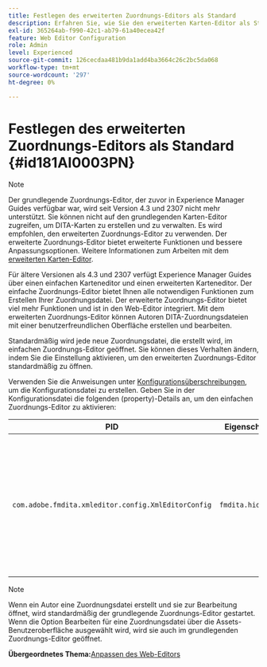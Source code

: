 ```yaml
---
title: Festlegen des erweiterten Zuordnungs-Editors als Standard
description: Erfahren Sie, wie Sie den erweiterten Karten-Editor als Standard festlegen
exl-id: 365264ab-f990-42c1-ab79-61a40ecea42f
feature: Web Editor Configuration
role: Admin
level: Experienced
source-git-commit: 126cecdaa481b9da1add4ba3664c26c2bc5da068
workflow-type: tm+mt
source-wordcount: '297'
ht-degree: 0%

---
```


# Festlegen des erweiterten Zuordnungs-Editors als Standard {#id181AI0003PN}

>[!NOTE]
>
> Der grundlegende Zuordnungs-Editor, der zuvor in Experience Manager Guides verfügbar war, wird seit Version 4.3 und 2307 nicht mehr unterstützt. Sie können nicht auf den grundlegenden Karten-Editor zugreifen, um DITA-Karten zu erstellen und zu verwalten.
>Es wird empfohlen, den erweiterten Zuordnungs-Editor zu verwenden. Der erweiterte Zuordnungs-Editor bietet erweiterte Funktionen und bessere Anpassungsoptionen. Weitere Informationen zum Arbeiten mit dem [erweiterten Karten-Editor](../user-guide/map-editor-advanced-map-editor.md).

Für ältere Versionen als 4.3 und 2307 verfügt Experience Manager Guides über einen einfachen Karteneditor und einen erweiterten Karteneditor. Der einfache Zuordnungs-Editor bietet Ihnen alle notwendigen Funktionen zum Erstellen Ihrer Zuordnungsdatei. Der erweiterte Zuordnungs-Editor bietet viel mehr Funktionen und ist in den Web-Editor integriert. Mit dem erweiterten Zuordnungs-Editor können Autoren DITA-Zuordnungsdateien mit einer benutzerfreundlichen Oberfläche erstellen und bearbeiten.

Standardmäßig wird jede neue Zuordnungsdatei, die erstellt wird, im einfachen Zuordnungs-Editor geöffnet. Sie können dieses Verhalten ändern, indem Sie die Einstellung aktivieren, um den erweiterten Zuordnungs-Editor standardmäßig zu öffnen.

Verwenden Sie die Anweisungen unter [Konfigurationsüberschreibungen](download-install-additional-config-override.md#), um die Konfigurationsdatei zu erstellen. Geben Sie in der Konfigurationsdatei die folgenden \(property\)-Details an, um den einfachen Zuordnungs-Editor zu aktivieren:

| PID | Eigenschaftsschlüssel | Eigenschaftswert |
|---|------------|--------------|
| `com.adobe.fmdita.xmleditor.config.XmlEditorConfig` | ``fmdita.hide.oldmapeditor`` | Boolescher Wert \(true/false\). Wenn Sie den erweiterten Zuordnungs-Editor standardmäßig verwenden möchten, legen Sie diese Eigenschaft auf „true“ fest.<br> **Standardwert**: false |

>[!NOTE]
>
> Wenn ein Autor eine Zuordnungsdatei erstellt und sie zur Bearbeitung öffnet, wird standardmäßig der grundlegende Zuordnungs-Editor gestartet. Wenn die Option Bearbeiten für eine Zuordnungsdatei über die Assets-Benutzeroberfläche ausgewählt wird, wird sie auch im grundlegenden Zuordnungs-Editor geöffnet.

**Übergeordnetes Thema:**&#x200B;[&#x200B; Anpassen des Web-Editors](conf-web-editor.md)
